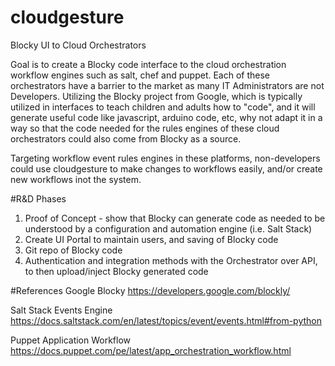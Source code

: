 # cloudgesture
Blocky UI to Cloud Orchestrators

Goal is to create a Blocky code interface to the cloud orchestration workflow engines such as salt, chef and puppet. Each of these orchestrators have a barrier to the market as many IT Administrators are not Developers. Utilizing the Blocky project from Google, which is typically utilized in interfaces to teach children and adults how to "code", and it will generate useful code like javascript, arduino code, etc, why not adapt it in a way so that the code needed for the rules engines of these cloud orchestrators could also come from Blocky as a source. 

Targeting workflow event rules engines in these platforms, non-developers could use cloudgesture to make changes to workflows easily, and/or create new workflows inot the system. 

#R&D Phases
1. Proof of Concept - show that Blocky can generate code as needed to be understood by a configuration and automation engine (i.e. Salt Stack)
2. Create UI Portal to maintain users, and saving of Blocky code 
3. Git repo of Blocky code
3. Authentication and integration methods with the Orchestrator over API, to then upload/inject Blocky generated code


#References
Google Blocky https://developers.google.com/blockly/

Salt Stack 
Events Engine https://docs.saltstack.com/en/latest/topics/event/events.html#from-python

Puppet
Application Workflow https://docs.puppet.com/pe/latest/app_orchestration_workflow.html
